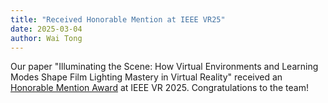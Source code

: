 ```yaml
---
title: "Received Honorable Mention at IEEE VR25"
date: 2025-03-04
author: Wai Tong
---
```


Our paper "Illuminating the Scene: How Virtual Environments and Learning Modes Shape Film Lighting Mastery in Virtual Reality" received an [Honorable Mention Award](https://ieeevr.org/2025/awards/conference-awards/) at IEEE VR 2025. Congratulations to the team!